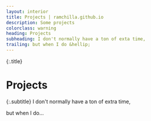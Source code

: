 ```yaml
---
layout: interior
title: Projects | ramchilla.github.io
description: Some projects
colorclass: warning
heading: Projects
subheading: I don't normally have a ton of exta time,
trailing: but when I do &hellip;
---
```


{:.title}
# Projects

{:.subtitle}
I don't normally have a ton of extra time,

but when I do&hellip;